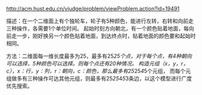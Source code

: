 ﻿http://acm.hust.edu.cn/vjudge/problem/viewProblem.action?id=19491

描述：在一个二维面上有个独轮车，轮子有5种颜色，能进行左转，右转和向前走三种操作，各需要1个单位时间。
起始时刻方向朝北，有一个颜色贴着地面，每向前走一步，刚好换另一个颜色贴着地面，到达终点时，贴着地面的颜色要和起始时相同。

方法：二维面每一维长度最多为25，最多有25*25个点，对于每个点，有4种朝向可以选择，5种颜色可以选择。则每个点还有20种情况。
构造元组（x，y，r，c），x：行，y：列，r：朝向，c：颜色，那么最多有25*25*4*5个元组，
而每个元组做多有三种操作可达其他元组，则最多有25*25*4*5*3条边，以这个模型进行广度优先搜索。